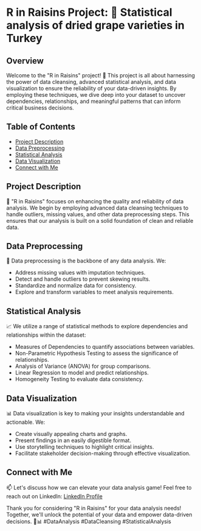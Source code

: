 # R in Raisins Project: 🍇 Statistical analysis of dried grape varieties in Turkey

## Overview
Welcome to the "R in Raisins" project! 🌟 This project is all about harnessing the power of data cleansing, advanced statistical analysis, and data visualization to ensure the reliability of your data-driven insights. By employing these techniques, we dive deep into your dataset to uncover dependencies, relationships, and meaningful patterns that can inform critical business decisions.

## Table of Contents
- [Project Description](#project-description)
- [Data Preprocessing](#data-preprocessing)
- [Statistical Analysis](#statistical-analysis)
- [Data Visualization](#data-visualization)
- [Connect with Me](#connect-with-me)

## Project Description
🚀 "R in Raisins" focuses on enhancing the quality and reliability of data analysis. We begin by employing advanced data cleansing techniques to handle outliers, missing values, and other data preprocessing steps. This ensures that our analysis is built on a solid foundation of clean and reliable data.

## Data Preprocessing
🧹 Data preprocessing is the backbone of any data analysis. We:
- Address missing values with imputation techniques.
- Detect and handle outliers to prevent skewing results.
- Standardize and normalize data for consistency.
- Explore and transform variables to meet analysis requirements.

## Statistical Analysis
📈 We utilize a range of statistical methods to explore dependencies and relationships within the dataset:
- Measures of Dependencies to quantify associations between variables.
- Non-Parametric Hypothesis Testing to assess the significance of relationships.
- Analysis of Variance (ANOVA) for group comparisons.
- Linear Regression to model and predict relationships.
- Homogeneity Testing to evaluate data consistency.

## Data Visualization
📊 Data visualization is key to making your insights understandable and actionable. We:
- Create visually appealing charts and graphs.
- Present findings in an easily digestible format.
- Use storytelling techniques to highlight critical insights.
- Facilitate stakeholder decision-making through effective visualization.

## Connect with Me
📫 Let's discuss how we can elevate your data analysis game! Feel free to reach out on LinkedIn: [LinkedIn Profile](https://www.linkedin.com/in/kadrisemah)

Thank you for considering "R in Raisins" for your data analysis needs! Together, we'll unlock the potential of your data and empower data-driven decisions. 🍇📊 #DataAnalysis #DataCleansing #StatisticalAnalysis